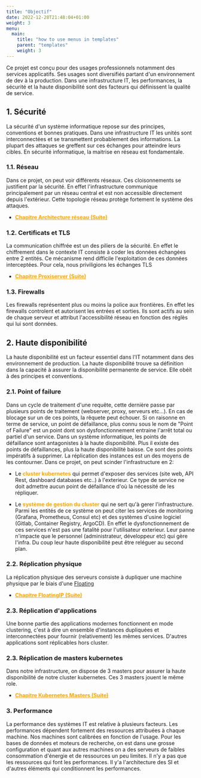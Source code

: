 ```yaml
---
title: "Objectif"
date: 2022-12-28T21:48:04+01:00
weight: 3
menu:
  main:
    title: "how to use menus in templates"
    parent: "templates"
    weight: 3
---
```

Ce projet est conçu pour des usages professionnels notamment des services applicatifs. Ses usages sont diversifiés partant d'un environnement de dev à la production. Dans une infrastructure IT, les performances, la sécurité et la haute disponibilité sont des facteurs qui définissent la qualité de service.

## 1. Sécurité
La sécurité d'un système informatique repose sur des principes, conventions et bonnes pratiques. Dans une infrastructure IT les unités sont interconnectées et se transmettent probablement des informations. La plupart des attaques se greffent sur ces échanges pour atteindre leurs cibles. En sécurité informatique, la maitrise en réseau est fondamentale.

### 1.1. Réseau
Dans ce projet, on peut voir différents réseaux. Ces cloisonnements se justifient par la sécurité. En effet l'infrastructure communique principalement par un réseau central et est non accessible directement depuis l'extérieur. Cette topologie réseau protège fortement le système des attaques.

- <a href="/docs/réseaux/networking/" style="color:orange;font-weight:Bold">Chapitre Architecture réseau (Suite)</a>

### 1.2. Certificats et TLS
La communication chiffrée est un des piliers de la sécurité. En effet le chiffrement dans le contexte IT consiste à coder les données échangées entre 2 entités. Ce mécanisme rend difficile l'exploitation de ces données interceptées. Pour cela, nous priviligions les échanges TLS<br/>
- <a href="/docs/réseaux/proxyserve/" style="color:orange;font-weight:Bold">Chapitre Proxiserver (Suite)</a>

### 1.3. Firewalls
Les firewalls représentent plus ou moins la police aux frontières. En effet les firewalls controlent et autorisent les entrées et sorties. Ils sont actifs au sein de chaque serveur et attribut l'accessibilité réseau en fonction des réglès qui lui sont données.


## 2. Haute disponibilité
La haute disponibilité est un facteur essentiel dans l'IT notamment dans des environnement de production. La haute disponibilité trouve sa définition dans la capacité à assurer la disponibilité permanente de service. Elle obéit à des principes et conventions.

### 2.1. Point of failure
Dans un cycle de traitement d'une requête, cette dernière passe par plusieurs points de traitement (webserver, proxy, serveurs etc...). En cas de blocage sur un de ces points, la rêquete peut échouer. Si on raisonne en terme de service, un point de défaillance, plus connu sous le nom de "Point of Failure" est un point dont son dysfonctionnement entraine l'arrêt total ou partiel d'un service. Dans un système informatique, les points de défaillance sont antagonistes à la haute disponibilité. Plus il existe des points de défaillances, plus la haute disponibilité baisse. Ce sont des points impératifs à supprimer. La réplication des instances est un des moyens de les contourner.
Dans ce projet, on peut scinder l'infrastructure en 2:
- Le <span style="color:orange;font-weight:Bold">cluster kubernetes</span> qui permet d'exposer des services (site web, API Rest, dashboard databases etc..) à l'exterieur. Ce type de service ne doit admettre aucun point de défaillance d'où la nécessité de les répliquer.

- Le <span style="color:orange;font-weight:Bold">système de gestion du cluster</span> qui ne sert qu'à gerer l'infrastructure. Parmi les entités de ce système on peut citer les services de monitoring (Grafana, Prometheus, Consul etc) et des systèmes d'usine logiciel (Gitlab, Container Registry, ArgoCD). En effet le dysfonctionnement de ces services n'est pas une fatalité pour l'utilisateur exterieur. Leur panne n'impacte que le personnel (administrateur, développeur etc) qui gère l'infra. Du coup leur haute disponibilité peut être reléguer au second plan.

### 2.2. Réplication physique
La réplication physique des serveurs consiste à dupliquer une machine physique par le biais d'une <a href="/docs/réseaux/vip/">Floating</a><br/>

- <a href="/docs/réseaux/vip/" style="color:orange;font-weight:Bold">Chapitre FloatingIP (Suite)</a>

### 2.3. Réplication d'applications
Une bonne partie des applications modernes fonctionnent en mode clustering, c'est à dire un ensemble d'instances dupliquées et interconnectées pour fournir (relativement) les mêmes services. D'autres applications sont réplicables hors cluster.

### 2.3. Réplication de masters kubernetes
Dans notre infrastructure, on dispose de 3 masters pour assurer la haute disponibilité de notre cluster kubernetes. Ces 3 masters jouent le même role.

- <a href="/docs/kubernetes/master/" style="color:orange;font-weight:Bold">Chapitre Kubernetes Masters (Suite)</a>

### 3. Performance
La performance des systèmes IT est relative à plusieurs facteurs.
Les performances dépendent fortement des ressources attribuées à chaque machine. Nos machines sont calibrées en fonction de l'usage. 
Pour les bases de données et moteurs de recherche, on est dans une grosse configuration et quant aux autres machines on a des serveurs de faibles consommation d'énergie et de ressources un peu limites.
Il n'y a pas que les ressources qui font les performances. Il y'a l'architecture des SI et d'autres éléments qui conditionnent les performances.
